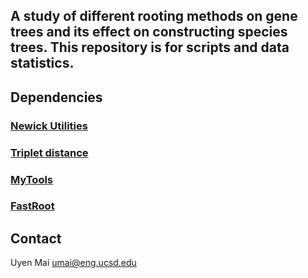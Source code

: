 ## A study of different rooting methods on gene trees and its effect on constructing species trees. This repository is for scripts and data statistics. 

## Dependencies
  ### [Newick Utilities](http://cegg.unige.ch/newick_utils)
  ### [Triplet distance](https://jensjohansen.com/thesis/)
  ### [MyTools](https://github.com/uym2/myTools)
  ### [FastRoot](https://github.com/uym2/MinVar-Rooting/)
  
## Contact
Uyen Mai
umai@eng.ucsd.edu
